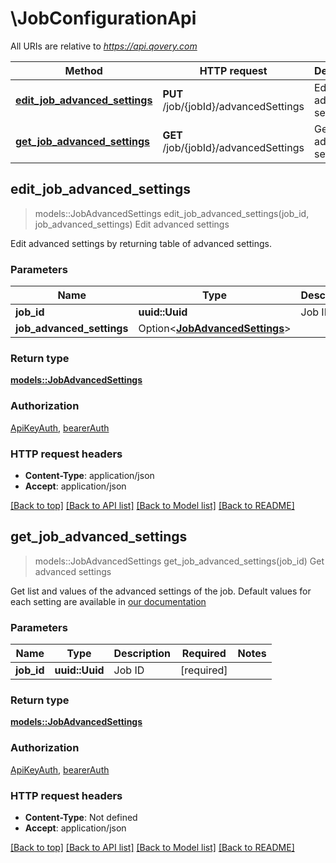 # \JobConfigurationApi

All URIs are relative to *https://api.qovery.com*

Method | HTTP request | Description
------------- | ------------- | -------------
[**edit_job_advanced_settings**](JobConfigurationApi.md#edit_job_advanced_settings) | **PUT** /job/{jobId}/advancedSettings | Edit advanced settings
[**get_job_advanced_settings**](JobConfigurationApi.md#get_job_advanced_settings) | **GET** /job/{jobId}/advancedSettings | Get advanced settings



## edit_job_advanced_settings

> models::JobAdvancedSettings edit_job_advanced_settings(job_id, job_advanced_settings)
Edit advanced settings

Edit advanced settings by returning table of advanced settings.

### Parameters


Name | Type | Description  | Required | Notes
------------- | ------------- | ------------- | ------------- | -------------
**job_id** | **uuid::Uuid** | Job ID | [required] |
**job_advanced_settings** | Option<[**JobAdvancedSettings**](JobAdvancedSettings.md)> |  |  |

### Return type

[**models::JobAdvancedSettings**](JobAdvancedSettings.md)

### Authorization

[ApiKeyAuth](../README.md#ApiKeyAuth), [bearerAuth](../README.md#bearerAuth)

### HTTP request headers

- **Content-Type**: application/json
- **Accept**: application/json

[[Back to top]](#) [[Back to API list]](../README.md#documentation-for-api-endpoints) [[Back to Model list]](../README.md#documentation-for-models) [[Back to README]](../README.md)


## get_job_advanced_settings

> models::JobAdvancedSettings get_job_advanced_settings(job_id)
Get advanced settings

Get list and values of the advanced settings of the job. Default values for each setting are available in [our documentation](https://hub.qovery.com/docs/using-qovery/configuration/advanced-settings/) 

### Parameters


Name | Type | Description  | Required | Notes
------------- | ------------- | ------------- | ------------- | -------------
**job_id** | **uuid::Uuid** | Job ID | [required] |

### Return type

[**models::JobAdvancedSettings**](JobAdvancedSettings.md)

### Authorization

[ApiKeyAuth](../README.md#ApiKeyAuth), [bearerAuth](../README.md#bearerAuth)

### HTTP request headers

- **Content-Type**: Not defined
- **Accept**: application/json

[[Back to top]](#) [[Back to API list]](../README.md#documentation-for-api-endpoints) [[Back to Model list]](../README.md#documentation-for-models) [[Back to README]](../README.md)

